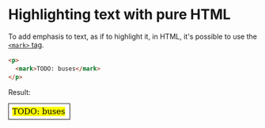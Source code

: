 # Highlighting text with pure HTML

To add emphasis to text, as if to highlight it, in HTML, it's possible to use the [`<mark>` tag](https://developer.mozilla.org/en-US/docs/Web/HTML/Element/mark).

```html
<p>
  <mark>TODO: buses</mark>
</p>
```

Result:

![Example result](html-highlightExample.png)
